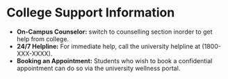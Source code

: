 # College Support Information

- **On-Campus Counselor:** switch to counselling section inorder to get help from college.
- **24/7 Helpline:** For immediate help, call the university helpline at (1800-XXX-XXXX).
- **Booking an Appointment:** Students who wish to book a confidential appointment can do so via the university wellness portal.